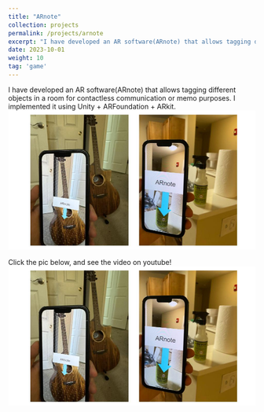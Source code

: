 ```yaml
---
title: "ARnote"
collection: projects
permalink: /projects/arnote
excerpt: "I have developed an AR software(ARnote) that allows tagging different objects in a room for contactless communication or memo purposes. I implemented it using Unity + ARFoundation + ARkit. <br/><img src='/images/ARnote.jpg'>"
date: 2023-10-01
weight: 10
tag: 'game'
---
```


I have developed an AR software(ARnote) that allows tagging different objects in a room for contactless communication or memo purposes. I implemented it using Unity + ARFoundation + ARkit.
<br/><img src='/images/ARnote.jpg'>


Click the pic below, and see the video on youtube!   
[![Img alt text](/images/ARnote.jpg)](https://youtube.com/shorts/Y_uROnvqJFI)


